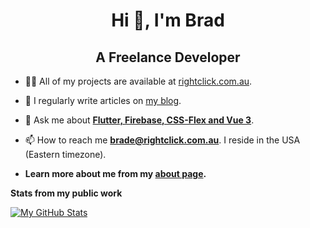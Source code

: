 <h1 align="center">Hi 👋, I'm Brad</h1>
<h2 align="center">A Freelance Developer</h2>


- 👨‍💻 All of my projects are available at [rightclick.com.au](https://rightclick.com.au/).

- 📝 I regularly write articles on [my blog](https://rightclick.com.au/general/).

- 💬 Ask me about [**Flutter, Firebase, CSS-Flex and Vue 3**](https://rightclick.com.au/flutter/).

- 📫 How to reach me **brade@rightclick.com.au**. I reside in the USA (Eastern timezone).

-  **Learn more about me from my [about page](https://rightclick.com.au/about/).**


**Stats from my public work**

[![My GitHub Stats](https://github-readme-stats.vercel.app/api/?username=bradintheusa&count_private=true&theme=tokyonight&showicons=true)]()

